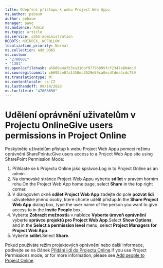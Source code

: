 ```yaml
---
title: Odepření přístupu k webu Project Web Appu
ms.author: pebaum
author: pebaum
manager: pamg
ms.audience: Admin
ms.topic: article
ms.service: o365-administration
ROBOTS: NOINDEX, NOFOLLOW
localization_priority: Normal
ms.collection: Adm_O365
ms.custom:
- "2700001"
- "1381"
ms.openlocfilehash: a5809e4afd3ea316bf97796899fcf2347e804ecd
ms.sourcegitcommit: c6692ce0fa1358ec3529e59ca0ecdfdea4cdc759
ms.translationtype: MT
ms.contentlocale: cs-CZ
ms.lasthandoff: 09/14/2020
ms.locfileid: "47663650"
---
```

# <a name="give-users-permissions-in-project-online"></a><span data-ttu-id="4e26d-102">Udělení oprávnění uživatelům v Projectu Online</span><span class="sxs-lookup"><span data-stu-id="4e26d-102">Give users permissions in Project Online</span></span>

<span data-ttu-id="4e26d-103">Poskytněte uživatelům přístup k webu Project Web Appu pomocí režimu oprávnění SharePointu:</span><span class="sxs-lookup"><span data-stu-id="4e26d-103">Give users access to a Project Web App site using SharePoint Permission Mode:</span></span>

1. <span data-ttu-id="4e26d-104">Přihlaste se k Projectu Online jako správce.</span><span class="sxs-lookup"><span data-stu-id="4e26d-104">Log in to Project Online as an admin.</span></span>
2. <span data-ttu-id="4e26d-105">Na domovské stránce Project Web Appu vyberte **sdílet** v pravém horním rohu.</span><span class="sxs-lookup"><span data-stu-id="4e26d-105">On the Project Web App home page, select **Share** in the top right corner.</span></span>
3. <span data-ttu-id="4e26d-106">V dialogovém okně **sdílet Project Web App** zadejte do pole **pozvat lidi** uživatelské jméno osoby, které chcete udělit přístup.</span><span class="sxs-lookup"><span data-stu-id="4e26d-106">In the **Share Project Web App** dialog box, type the user name of the person you want to give access to in the **Invite People** box.</span></span>
4. <span data-ttu-id="4e26d-107">Vyberte **Zobrazit možnosti**a v nabídce **Vyberte úroveň oprávnění** vyberte **správce projektů pro Project Web App**.</span><span class="sxs-lookup"><span data-stu-id="4e26d-107">Select **Show Options**, and in the **Select a permission level** menu, select **Project Managers for Project Web App**.</span></span>
5. <span data-ttu-id="4e26d-108">Vyberte **sdílet**.</span><span class="sxs-lookup"><span data-stu-id="4e26d-108">Select **Share**.</span></span>

<span data-ttu-id="4e26d-109">Pokud používáte režim projektových oprávnění nebo další informace, podívejte se na článek [Přidání lidí do Projectu Online](https://docs.microsoft.com/projectonline/step-2-add-people-to-project-online).</span><span class="sxs-lookup"><span data-stu-id="4e26d-109">If you use Project Permissions mode, or for more information, please see [Add people to Project Online](https://docs.microsoft.com/projectonline/step-2-add-people-to-project-online).</span></span>
